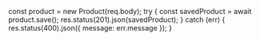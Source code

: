  const product = new Product(req.body);
    try {
        const savedProduct = await product.save();
        res.status(201).json(savedProduct);
    } catch (err) {
        res.status(400).json({ message: err.message });
    }